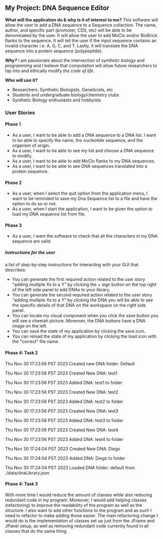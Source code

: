 ## My Project: DNA Sequence Editor

**What will the application do & why is it of interest to me?**
This software will allow the user to add a DNA sequence to a Sequence collection. The name, author, and specific part 
(promoter, CDS, etc) will be able to be denominated by the user. It will allow the user to add MoClo and/or BioBrick 
flanks to the sequence. It will tell the user if the input sequence contains an invalid character i.e. A, G, C, and T. 
Lastly, it will translate the DNA sequence into a protein sequence (polypeptide). 

***Why?*** I am passionate about the intersection of *synthetic biology* and *programming* and I believe that 
computation will allow future researchers to tap into and ethically modify *the code of life*.

**Who will use it?**
- Researchers: Synthetic Biologists, Geneticists, etc 
- Students and undergraduate biology/chemistry clubs
- Synthetic Biology enthusiasts and hobbyists

### User Stories
#### Phase 1
- As a user, I want to be able to add a DNA sequence to a DNA list. I want to be able to specify
the name, the nucleotide sequence, and the organism of origin.
- As a user, I want to be able to see my list and choose a DNA sequence to modify.
- As a user, I want to be able to add MoClo flanks to my DNA sequences.
- As a user, I want to be able to see DNA sequences translated into a protein sequence.
#### Phase 2
- As a user, when I select the quit option from the application menu, I want to be reminded to save my Dna Sequence list 
to a file and have the option to do so or not. 
- As a user, when I start the application, I want to be given the option to load my DNA sequence list from file.
#### Phase 3
- As a user, I want the software to check that all the characters in my DNA sequence are valid

##### Instructions for the user
a list of step-by-step instructions for interacting with your GUI that describes:
- You can generate the first required action related to the user story "adding multiple Xs to a Y" by clicking the + 
sign button on the top right of the left side panel to add DNAs to your library.
- You can generate the second required action related to the user story "adding multiple Xs to a Y" by clicking the DNA
you will be able to see the specific details of that DNA on the workspace on the right side panel.
- You can locate my visual component when you click the save button you will see a cheetah picture. Moreover, the DNA 
buttons have a DNA image on the left. 
- You can save the state of my application by clicking the save icon.
- You can reload the state of my application by clicking the load icon with the "correct" file name.


#### Phase 4: Task 2
Thu Nov 30 17:23:56 PST 2023
Created new DNA folder: Default

Thu Nov 30 17:23:56 PST 2023
Created New DNA:  test1

Thu Nov 30 17:23:56 PST 2023
Added DNA: test1 to folder

Thu Nov 30 17:23:56 PST 2023
Created New DNA:  test2

Thu Nov 30 17:23:56 PST 2023
Added DNA: test2 to folder

Thu Nov 30 17:23:56 PST 2023
Created New DNA:  test3

Thu Nov 30 17:23:56 PST 2023
Added DNA: test3 to folder

Thu Nov 30 17:23:56 PST 2023
Created New DNA:  test4

Thu Nov 30 17:23:56 PST 2023
Added DNA: test4 to folder

Thu Nov 30 17:24:04 PST 2023
Created New DNA:  Diego

Thu Nov 30 17:24:04 PST 2023
Added DNA: Diego to folder

Thu Nov 30 17:24:04 PST 2023
Loaded DNA folder: default from ./data/dnaLibrary.json

#### Phase 4: Task 3
With more time I would reduce the amount of classes while also reducing redundant code in my program. Moreover, I would 
add helping classes (refactoring) to improve the readability of the program as well as the structure. I also want to add
other functions to the program and as such I need to refactor to make adding those easier. The main refactoring change I
would do is the implementation of classes set up just from the JFrame and JPanel setup, as well as removing redundant code 
currently found in all classes that do the same thing.
